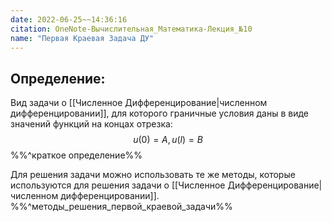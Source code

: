 ```yaml
---
date: 2022-06-25~~14:36:16
citation: OneNote-Вычислительная_Математика-Лекция_№10
name: "Первая Краевая Задача ДУ"
---
```

## Определение:
Вид задачи о [[Численное Дифференцирование|численном дифференцировании]], для которого граничные условия даны в виде значений функций на концах отрезка: $$u(0) = A, u(l) = B$$ %%^краткое определение%%

Для решения задачи можно использовать те же методы, которые используются для решения задачи о [[Численное Дифференцирование|численном дифференцировании]].
%%^методы_решения_первой_краевой_задачи%%